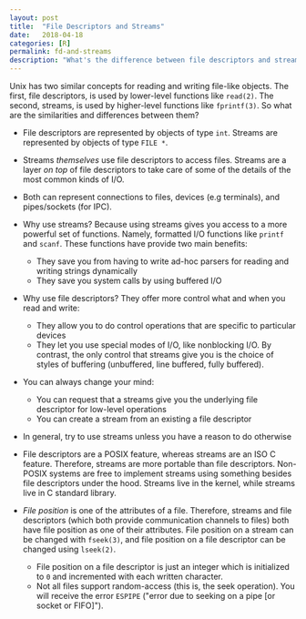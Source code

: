 ```yaml
---
layout: post
title:  "File Descriptors and Streams"
date:   2018-04-18
categories: [R]
permalink: fd-and-streams
description: "What's the difference between file descriptors and streams?"
---
```

Unix has two similar concepts for reading and writing file-like objects. The first, file descriptors, is used by lower-level functions like `read(2)`. The second, streams, is used by higher-level functions like `fprintf(3)`. So what are the similarities and differences between them?

- File descriptors are represented by objects of type `int`. Streams are represented by objects of type `FILE *`.

- Streams *themselves* use file descriptors to access files. Streams are a layer *on top* of file descriptors to take care of some of the details of the most common kinds of I/O.

- Both can represent connections to files, devices (e.g terminals), and pipes/sockets (for IPC).

- Why use streams? Because using streams gives you access to a more powerful set of functions. Namely, formatted I/O functions like `printf` and `scanf`. These functions have provide two main benefits:
  - They save you from having to write ad-hoc parsers for reading and writing strings dynamically
  - They save you system calls by using buffered I/O

- Why use file descriptors? They offer more control what and when you read and write:
  - They allow you to do control operations that are specific to particular devices
  - They let you use special modes of I/O, like nonblocking I/O. By contrast, the only control that streams give you is the choice of styles of buffering (unbuffered, line buffered, fully buffered).

- You can always change your mind:
  - You can request that a streams give you the underlying file descriptor for low-level operations
  - You can create a stream from an existing a file descriptor

- In general, try to use streams unless you have a reason to do otherwise

- File descriptors are a POSIX feature, whereas streams are an ISO C feature. Therefore, streams are more portable than file descriptors. Non-POSIX systems are free to implement streams using something besides file descriptors under the hood. Streams live in the kernel, while streams live in C standard library.

- *File position* is one of the attributes of a file. Therefore, streams and file descriptors (which both provide communication channels to files) both have file position as one of their attributes. File position on a stream can be changed with `fseek(3)`, and file position on a file descriptor can be changed using `lseek(2)`.
    - File position on a file descriptor is just an integer which is initialized to `0` and incremented with each written character.
    - Not all files support random-access (this is, the seek operation). You will receive the error `ESPIPE` ("error due to seeking on a pipe [or socket or FIFO]").
